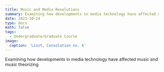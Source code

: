 ```yaml
---
title: Music and Media Revolutions
summary: Examining how developments in media technology have affected music and music theorizing
date: 2023-10-24
type: docs
math: false
tags:
  - Undergraduate/Graduate Course
image:
  caption: 'Liszt, Consolation no. 4'
---
```

Examining how developments in media technology have affected music and music theorizing